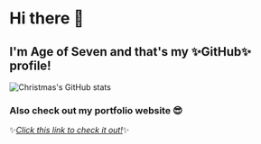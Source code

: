 # Hi there 👋

## I'm Age of Seven and that's my ✨GitHub✨ profile!


![Christmas's GitHub stats](https://github-readme-stats.vercel.app/api?username=Jesseais&show_icons=true&theme=tokyonight)


### Also check out my portfolio website 😎

✨[_Click this link to check it out!_](https://www.anisseven.top)✨  
